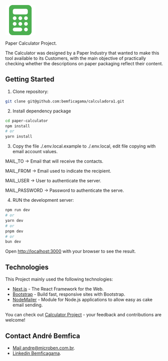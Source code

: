 ![alt text](https://github.com/bemficagama/Calculadora1/blob/main/logo/favicon.png?raw=true)

Paper Calculator Project.

The Calculator was designed by a Paper Industry that wanted to make this tool available to its Customers, with the main objective of practically checking whether the descriptions on paper packaging reflect their content.

## Getting Started

1. Clone repository: 
```bash
git clone git@github.com:bemficagama/calculadora1.git
```

2. Install dependency package
```bash
cd paper-calculator
npm install
# or
yarn install 
```

3. Copy the file ./.env.local.example to ./.env.local, edit file copying with email account values.

MAIL_TO -> Email that will receive the contacts.

MAIL_FROM -> Email used to indicate the recipient.

MAIL_USER -> User to authenticate the server.

MAIL_PASSWORD -> Password to authenticate the serve.

4. RUN the development server:

```bash
npm run dev
# or
yarn dev
# or
pnpm dev
# or
bun dev
```

Open [http://localhost:3000](http://localhost:3000) with your browser to see the result.

## Technologies

This Project mainly used the following technologies:

- [Next.js](https://nextjs.org/) - The React Framework for the Web.
- [Bootstrap](https://getbootstrap.com/) - Build fast, responsive sites with Bootstrap.
- [NodeMailer](https://nodemailer.com/) - Module for Node.js applications to allow easy as cake email sending.

You can check out [Calculator Project](https://github.com/bemficagama/calculadora1) - your feedback and contributions are welcome!

## Contact André Bemfica

- [Mail andre@microben.com.br](mailto:bemficagama@gmail.com).
- [Linkedin Bemficagama](https://www.linkedin.com/in/bemficagama/).
